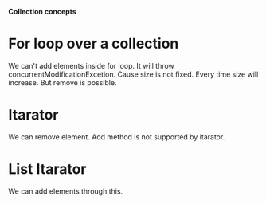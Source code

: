 **Collection concepts**

# For loop over a collection

We can't add elements inside for loop. It will throw concurrentModificationExcetion. Cause size is not fixed. Every time size will increase. But remove is possible.

# Itarator

We can remove element. Add method is not supported by itarator.

# List Itarator

We can add elements through this.
